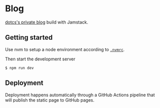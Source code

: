 # Blog

[dotcs's private blog][blog] build with Jamstack.

## Getting started

Use nvm to setup a node environment according to [`.nvmrc`](./.nvmrc).

Then start the development server

```console
$ npm run dev
```

## Deployment

Deployment happens automatically through a GitHub Actions pipeline that will publish the static page to GitHub pages.


[blog]: https://blog.dotcs.me
